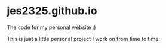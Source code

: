 # jes2325.github.io

The code for my personal website :)

This is just a little personal project I work on from time to time. 
